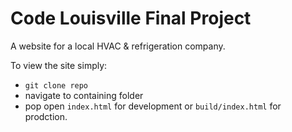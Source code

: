 Code Louisville Final Project
=============================
A website for a local HVAC & refrigeration company.

To view the site simply:
+ `git clone repo`
+ navigate to containing folder
+ pop open `index.html` for development or `build/index.html` for prodction.
